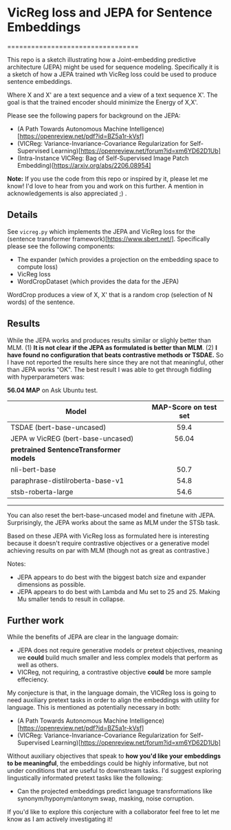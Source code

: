 # VicReg loss and JEPA for Sentence Embeddings
=================================

This repo is a sketch illustrating how a Joint-embedding predictive architecture (JEPA) might be used for sequence modeling.
Specifically it is a sketch of how a JEPA trained wth VicReg loss could be used to produce sentence embeddings.

Where X and X' are a text sequence and a view of a text sequence X'.
The goal is that the trained encoder should minimize the Energy of X,X'.

Please see the following papers for background on the JEPA:
- (A Path Towards Autonomous Machine Intelligence)[https://openreview.net/pdf?id=BZ5a1r-kVsf]
- (VICReg: Variance-Invariance-Covariance Regularization for Self-Supervised Learning)[https://openreview.net/forum?id=xm6YD62D1Ub]
- (Intra-Instance VICReg: Bag of Self-Supervised Image Patch Embedding)[https://arxiv.org/abs/2206.08954]

**Note:** If you use the code from this repo or inspired by it, please let me know!
I'd love to hear from you and work on this further. A mention in acknowledgements is also appreciated ;) .

## Details

See `vicreg.py` which implements the JEPA and VicReg loss for the (sentence transformer framework)[https://www.sbert.net/].
Specifically please see the following components:
- The expander (which provides a projection on the embedding space to compute loss)
- VicReg loss
- WordCropDataset (which provides the data for the JEPA)

WordCrop produces a view of X, X' that is a random crop (selection of N words) of the sentence.


## Results

While the JEPA works and produces results similar or slighly better than MLM.
(1) **It is not clear if the JEPA as formulated is better than MLM**.
(2) **I have found no configuration that beats contrastive methods or TSDAE.**
So I have not reported the results here since they are not that meaningful, other than JEPA works "OK".
The best result I was able to get through fiddling with hyperparameters was:

**56.04 MAP** on Ask Ubuntu test.

| Model | MAP-Score on test set |
| ---- | :----: |
| TSDAE (bert-base-uncased) | 59.4 |
| JEPA w VicREG (bert-base-uncased) | 56.04 |
| **pretrained SentenceTransformer models** | |
| nli-bert-base | 50.7 |
| paraphrase-distilroberta-base-v1 | 54.8 |
| stsb-roberta-large | 54.6 |

----------------------


You can also reset the bert-base-uncased model and finetune with JEPA.
Surprisingly, the JEPA works about the same as MLM under the STSb task.

Based on these JEPA with VicReg loss as formulated here is interesting because it doesn't require contrastive objectives or a generative model achieving results on par with MLM (though not as great as contrastive.)

Notes:
- JEPA appears to do best with the biggest batch size and expander dimensions as possible.
- JEPA appears to do best with Lambda and Mu set to 25 and 25. Making Mu smaller tends to result in collapse.

## Further work

While the benefits of JEPA are clear in the language domain:
- JEPA does not require generative models or pretext objectives, meaning we **could** build much smaller and less complex models that perform as well as others.
- VICReg, not requiring, a contrastive objective **could** be more sample effeciency.

My conjecture is that, in the language domain, the VICReg loss is going to need auxiliary pretext tasks in order to align the embeddings with utility for language.
This is mentioned as potentially necessary in both:
- (A Path Towards Autonomous Machine Intelligence)[https://openreview.net/pdf?id=BZ5a1r-kVsf]
- (VICReg: Variance-Invariance-Covariance Regularization for Self-Supervised Learning)[https://openreview.net/forum?id=xm6YD62D1Ub]

Without auxiliary objectives that speak to **how you'd like your embeddings to be meaningful**, the embeddings could be highly informative, but not under conditions
that are useful to downstream tasks. I'd suggest exploring lingustically informated pretext tasks like the following:
- Can the projected embeddings predict language transformations like synonym/hyponym/antonym swap, masking, noise corruption.

If you'd like to explore this conjecture with a collaborator feel free to let me know as I am actively investigating it!
